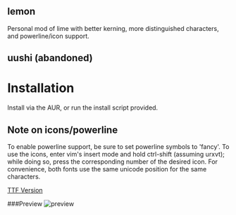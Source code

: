 

## lemon

Personal mod of lime with better kerning, more distinguished characters, and powerline/icon support.


## uushi (abandoned)

# Installation

Install via the AUR, or run the install script provided.

## Note on icons/powerline

To enable powerline support, be sure to set powerline symbols to 'fancy'. To use the icons, enter vim's insert mode and hold ctrl-shift (assuming urxvt); while doing so, press the corresponding number of the desired icon. For convenience, both fonts use the same unicode position for the same characters. 

[TTF Version](https://github.com/fennerm/artwiz-lemon-ttf)


###Preview
![preview](https://raw.githubusercontent.com/mxnkfish/fonts/master/icons_001.png)
